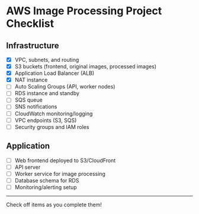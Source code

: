 # AWS Image Processing Project Checklist

## Infrastructure
- [x] VPC, subnets, and routing
- [x] S3 buckets (frontend, original images, processed images)
- [x] Application Load Balancer (ALB)
- [x] NAT instance
- [ ] Auto Scaling Groups (API, worker nodes)
- [ ] RDS instance and standby
- [ ] SQS queue
- [ ] SNS notifications
- [ ] CloudWatch monitoring/logging
- [ ] VPC endpoints (S3, SQS)
- [ ] Security groups and IAM roles

## Application
- [ ] Web frontend deployed to S3/CloudFront
- [ ] API server
- [ ] Worker service for image processing
- [ ] Database schema for RDS
- [ ] Monitoring/alerting setup

---

Check off items as you complete them!